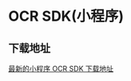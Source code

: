 # OCR SDK(小程序)

## 下载地址

[最新的小程序 OCR SDK 下载地址](https://ai-sdk-release-1254418846.cos.ap-guangzhou.myqcloud.com/ocr/1.1.0/OCR_MP_SDK_V1.1.1.zip)

